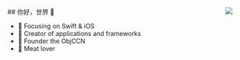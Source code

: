 <img align="right" src="https://github-readme-stats.vercel.app/api?username=ygao0928&show_icons=true&icon_color=CE1D2D&text_color=718096&bg_color=ffffff&hide_title=true" />
## 你好，世界 👋

- :orange_book: Focusing on Swift & iOS
- :hammer: Creator of applications and frameworks
- :ram: Founder the ObjCCN
- :meat_on_bone: Meat lover

